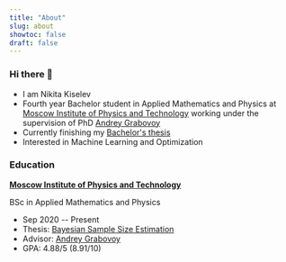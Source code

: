 ```yaml
---
title: "About"
slug: about
showtoc: false
draft: false
---
```


### Hi there 👋

- I am Nikita Kiselev
- Fourth year Bachelor student in Applied Mathematics and Physics at [Moscow Institute of Physics and Technology](https://mipt.ru/en) working under the supervision of PhD [Andrey Grabovoy](https://andriygav.github.io)
- Currently finishing my [Bachelor's thesis](https://github.com/intsystems/Kiselev-BS-Thesis)
- Interested in Machine Learning and Optimization


### Education

[**Moscow Institute of Physics and Technology**](https://mipt.ru)

BSc in Applied Mathematics and Physics
- Sep 2020 -- Present
- Thesis: [Bayesian Sample Size Estimation](https://github.com/intsystems/Kiselev-BS-Thesis/blob/master/paper/main.pdf)
- Advisor: [Andrey Grabovoy](https://andriygav.github.io)
- GPA: 4.88/5 (8.91/10)
    